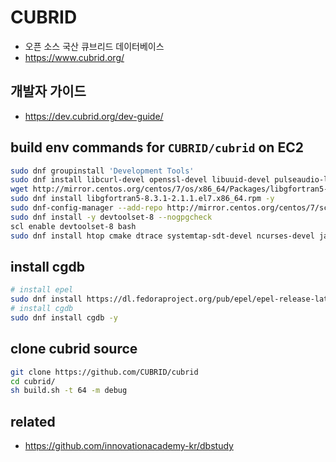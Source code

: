 # CUBRID
* 오픈 소스 국산 큐브리드 데이터베이스
* https://www.cubrid.org/

## 개발자 가이드
* https://dev.cubrid.org/dev-guide/


## build env commands for `CUBRID/cubrid` on EC2
```sh
sudo dnf groupinstall 'Development Tools'
sudo dnf install libcurl-devel openssl-devel libuuid-devel pulseaudio-libs-devel
wget http://mirror.centos.org/centos/7/os/x86_64/Packages/libgfortran5-8.3.1-2.1.1.el7.x86_64.rpm
sudo dnf install libgfortran5-8.3.1-2.1.1.el7.x86_64.rpm -y
sudo dnf-config-manager --add-repo http://mirror.centos.org/centos/7/sclo/x86_64/rh/
sudo dnf install -y devtoolset-8 --nogpgcheck
scl enable devtoolset-8 bash
sudo dnf install htop cmake dtrace systemtap-sdt-devel ncurses-devel java-1.8.0-openjdk-devel.x86_64 -y ant
```

## install cgdb
```sh
# install epel
sudo dnf install https://dl.fedoraproject.org/pub/epel/epel-release-latest-7.noarch.rpm
# install cgdb
sudo dnf install cgdb -y
```

## clone cubrid source
```sh
git clone https://github.com/CUBRID/cubrid
cd cubrid/
sh build.sh -t 64 -m debug
```

## related
* https://github.com/innovationacademy-kr/dbstudy
